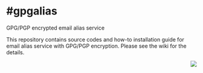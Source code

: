 #gpgalias
========

GPG/PGP encrypted email alias service

This repository contains source codes and how-to installation guide for email alias service with GPG/PGP encryption. Please see the wiki for the details. 

<img style="float: right" src="pic">
